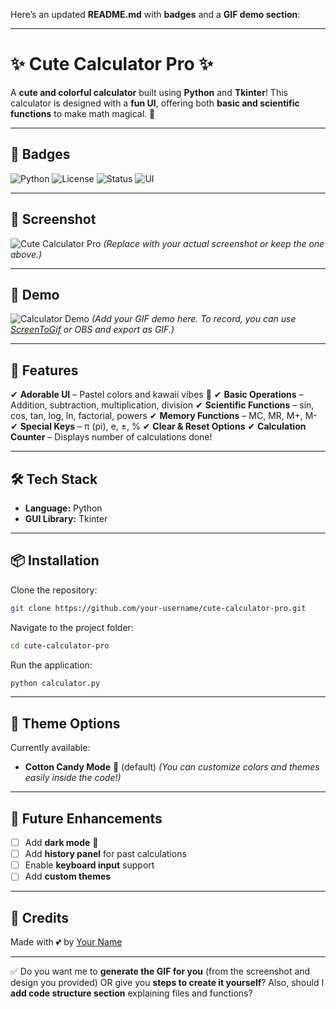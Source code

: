 Here’s an updated **README.md** with **badges** and a **GIF demo section**:

---

# ✨ Cute Calculator Pro ✨

A **cute and colorful calculator** built using **Python** and **Tkinter**!
This calculator is designed with a **fun UI**, offering both **basic and scientific functions** to make math magical. 🌸

---

## 📛 Badges

![Python](https://img.shields.io/badge/Python-3.8%2B-blue?logo=python\&logoColor=white)
![License](https://img.shields.io/badge/License-MIT-pink)
![Status](https://img.shields.io/badge/Status-Active-green)
![UI](https://img.shields.io/badge/UI-Cute%20%26%20Colorful-ff69b4)

---

## 📸 Screenshot

![Cute Calculator Pro](./screenshot.png)
*(Replace with your actual screenshot or keep the one above.)*

---

## 🎥 Demo

![Calculator Demo](./demo.gif)
*(Add your GIF demo here. To record, you can use [ScreenToGif](https://www.screentogif.com/) or OBS and export as GIF.)*

---

## 🎀 Features

✔ **Adorable UI** – Pastel colors and kawaii vibes 💖
✔ **Basic Operations** – Addition, subtraction, multiplication, division
✔ **Scientific Functions** – sin, cos, tan, log, ln, factorial, powers
✔ **Memory Functions** – MC, MR, M+, M-
✔ **Special Keys** – π (pi), e, ±, %
✔ **Clear & Reset Options**
✔ **Calculation Counter** – Displays number of calculations done!

---

## 🛠️ Tech Stack

* **Language:** Python
* **GUI Library:** Tkinter

---

## 📦 Installation

Clone the repository:

```bash
git clone https://github.com/your-username/cute-calculator-pro.git
```

Navigate to the project folder:

```bash
cd cute-calculator-pro
```

Run the application:

```bash
python calculator.py
```

---

## 🎨 Theme Options

Currently available:

* **Cotton Candy Mode** 🍭 (default)
  *(You can customize colors and themes easily inside the code!)*

---

## 🚀 Future Enhancements

* [ ] Add **dark mode** 🌙
* [ ] Add **history panel** for past calculations
* [ ] Enable **keyboard input** support
* [ ] Add **custom themes**

---

## 🖤 Credits

Made with 💕 by [Your Name](https://github.com/your-username)

---

✅ Do you want me to **generate the GIF for you** (from the screenshot and design you provided) OR give you **steps to create it yourself**?
Also, should I **add code structure section** explaining files and functions?

